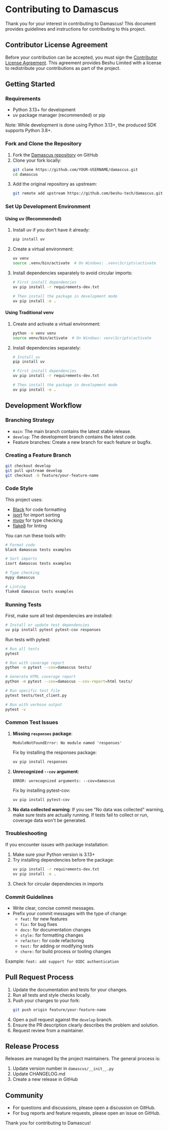 # Contributing to Damascus

Thank you for your interest in contributing to Damascus! This document provides guidelines and instructions for contributing to this project.

## Contributor License Agreement

Before your contribution can be accepted, you must sign the [Contributor License Agreement](CLA.md). This agreement provides Beshu Limited with a license to redistribute your contributions as part of the project.

## Getting Started

### Requirements

- Python 3.13+ for development
- uv package manager (recommended) or pip

Note: While development is done using Python 3.13+, the produced SDK supports Python 3.8+.

### Fork and Clone the Repository

1. Fork the [Damascus repository](https://github.com/beshu-tech/damascus) on GitHub
2. Clone your fork locally:
   ```bash
   git clone https://github.com/YOUR-USERNAME/damascus.git
   cd damascus
   ```
3. Add the original repository as upstream:
   ```bash
   git remote add upstream https://github.com/beshu-tech/damascus.git
   ```

### Set Up Development Environment

#### Using uv (Recommended)

1. Install uv if you don't have it already:
   ```bash
   pip install uv
   ```

2. Create a virtual environment:
   ```bash
   uv venv
   source .venv/bin/activate  # On Windows: .venv\Scripts\activate
   ```

3. Install dependencies separately to avoid circular imports:
   ```bash
   # First install dependencies
   uv pip install -r requirements-dev.txt
   
   # Then install the package in development mode
   uv pip install -e .
   ```

#### Using Traditional venv

1. Create and activate a virtual environment:
   ```bash
   python -m venv venv
   source venv/bin/activate  # On Windows: venv\Scripts\activate
   ```

2. Install dependencies separately:
   ```bash
   # Install uv
   pip install uv
   
   # First install dependencies
   uv pip install -r requirements-dev.txt
   
   # Then install the package in development mode
   uv pip install -e .
   ```

## Development Workflow

### Branching Strategy

- `main`: The main branch contains the latest stable release.
- `develop`: The development branch contains the latest code.
- Feature branches: Create a new branch for each feature or bugfix.

### Creating a Feature Branch

```bash
git checkout develop
git pull upstream develop
git checkout -b feature/your-feature-name
```

### Code Style

This project uses:
- [Black](https://black.readthedocs.io/) for code formatting
- [isort](https://pycqa.github.io/isort/) for import sorting
- [mypy](https://mypy.readthedocs.io/) for type checking
- [flake8](https://flake8.pycqa.org/) for linting

You can run these tools with:

```bash
# Format code
black damascus tests examples

# Sort imports
isort damascus tests examples

# Type checking
mypy damascus

# Linting
flake8 damascus tests examples
```

### Running Tests

First, make sure all test dependencies are installed:

```bash
# Install or update test dependencies
uv pip install pytest pytest-cov responses
```

Run tests with pytest:

```bash
# Run all tests
pytest

# Run with coverage report
python -m pytest --cov=damascus tests/

# Generate HTML coverage report
python -m pytest --cov=damascus --cov-report=html tests/

# Run specific test file
pytest tests/test_client.py

# Run with verbose output
pytest -v
```

### Common Test Issues

1. **Missing `responses` package**:
   ```
   ModuleNotFoundError: No module named 'responses'
   ```
   Fix by installing the responses package:
   ```bash
   uv pip install responses
   ```

2. **Unrecognized `--cov` argument**:
   ```
   ERROR: unrecognized arguments: --cov=damascus
   ```
   Fix by installing pytest-cov:
   ```bash
   uv pip install pytest-cov
   ```

3. **No data collected warning**:
   If you see "No data was collected" warning, make sure tests are actually running. If tests fail to collect or run, coverage data won't be generated.

### Troubleshooting

If you encounter issues with package installation:

1. Make sure your Python version is 3.13+
2. Try installing dependencies before the package:
   ```bash
   uv pip install -r requirements-dev.txt
   uv pip install -e .
   ```
3. Check for circular dependencies in imports

### Commit Guidelines

- Write clear, concise commit messages.
- Prefix your commit messages with the type of change:
  - `feat:` for new features
  - `fix:` for bug fixes
  - `docs:` for documentation changes
  - `style:` for formatting changes
  - `refactor:` for code refactoring
  - `test:` for adding or modifying tests
  - `chore:` for build process or tooling changes

Example: `feat: add support for OIDC authentication`

## Pull Request Process

1. Update the documentation and tests for your changes.
2. Run all tests and style checks locally.
3. Push your changes to your fork:
   ```bash
   git push origin feature/your-feature-name
   ```
4. Open a pull request against the `develop` branch.
5. Ensure the PR description clearly describes the problem and solution.
6. Request review from a maintainer.

## Release Process

Releases are managed by the project maintainers. The general process is:

1. Update version number in `damascus/__init__.py`
2. Update CHANGELOG.md
3. Create a new release in GitHub

## Community

- For questions and discussions, please open a discussion on GitHub.
- For bug reports and feature requests, please open an issue on GitHub.

Thank you for contributing to Damascus! 